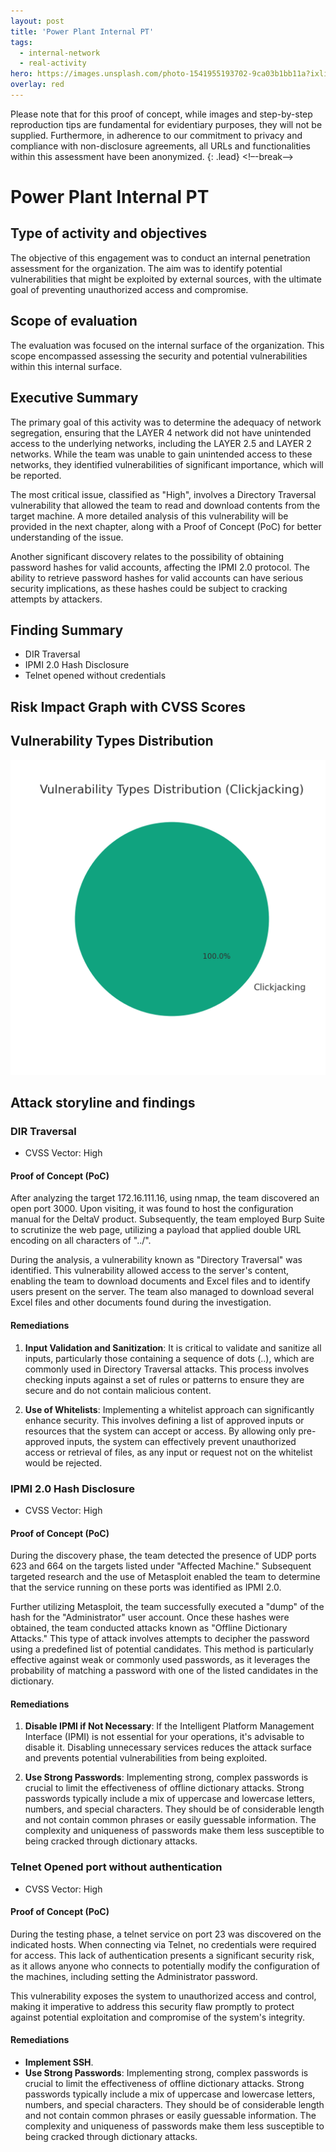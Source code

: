 ```yaml
---
layout: post
title: 'Power Plant Internal PT'
tags:
  - internal-network
  - real-activity
hero: https://images.unsplash.com/photo-1541955193702-9ca03b1bb11a?ixlib=rb-4.0.3&ixid=M3wxMjA3fDB8MHxwaG90by1wYWdlfHx8fGVufDB8fHx8fA%3D%3D&auto=format&fit=crop&w=1470&q=80
overlay: red
---
```


Please note that for this proof of concept, while images and step-by-step reproduction tips are fundamental for evidentiary purposes, they will not be supplied. Furthermore, in adherence to our commitment to privacy and compliance with non-disclosure agreements, all URLs and functionalities within this assessment have been anonymized. {: .lead} <!–-break-–>

# Power Plant Internal PT

## Type of activity and objectives
The objective of this engagement was to conduct an internal penetration assessment for the organization. The aim was to identify potential vulnerabilities that might be exploited by external sources, with the ultimate goal of preventing unauthorized access and compromise.
## Scope of evaluation
The evaluation was focused on the internal surface of the organization. This scope encompassed assessing the security and potential vulnerabilities within this internal surface.
## Executive Summary

The primary goal of this activity was to determine the adequacy of network segregation, ensuring that the LAYER 4 network did not have unintended access to the underlying networks, including the LAYER 2.5 and LAYER 2 networks. While the team was unable to gain unintended access to these networks, they identified vulnerabilities of significant importance, which will be reported.

The most critical issue, classified as "High", involves a Directory Traversal vulnerability that allowed the team to read and download contents from the target machine. A more detailed analysis of this vulnerability will be provided in the next chapter, along with a Proof of Concept (PoC) for better understanding of the issue.

Another significant discovery relates to the possibility of obtaining password hashes for valid accounts, affecting the IPMI 2.0 protocol. The ability to retrieve password hashes for valid accounts can have serious security implications, as these hashes could be subject to cracking attempts by attackers.
## Finding Summary
- DIR Traversal
- IPMI 2.0 Hash Disclosure
- Telnet opened without credentials
## Risk Impact Graph with CVSS Scores


## Vulnerability Types Distribution

![](https://raw.githubusercontent.com/blitz0p3rations/blitz0p3rations.github.io/master/uploads/id4.png)

## Attack storyline and findings
### DIR Traversal
- CVSS Vector: High
#### Proof of Concept (PoC) 
After analyzing the target 172.16.111.16, using nmap, the team discovered an open port 3000. Upon visiting, it was found to host the configuration manual for the DeltaV product. Subsequently, the team employed Burp Suite to scrutinize the web page, utilizing a payload that applied double URL encoding on all characters of "../".

During the analysis, a vulnerability known as "Directory Traversal" was identified. This vulnerability allowed access to the server's content, enabling the team to download documents and Excel files and to identify users present on the server. The team also managed to download several Excel files and other documents found during the investigation.
#### Remediations
1. **Input Validation and Sanitization**: It is critical to validate and sanitize all inputs, particularly those containing a sequence of dots (..), which are commonly used in Directory Traversal attacks. This process involves checking inputs against a set of rules or patterns to ensure they are secure and do not contain malicious content.
    
2. **Use of Whitelists**: Implementing a whitelist approach can significantly enhance security. This involves defining a list of approved inputs or resources that the system can accept or access. By allowing only pre-approved inputs, the system can effectively prevent unauthorized access or retrieval of files, as any input or request not on the whitelist would be rejected.
### IPMI 2.0 Hash Disclosure
- CVSS Vector: High
#### Proof of Concept (PoC) 

During the discovery phase, the team detected the presence of UDP ports 623 and 664 on the targets listed under "Affected Machine." Subsequent targeted research and the use of Metasploit enabled the team to determine that the service running on these ports was identified as IPMI 2.0.

Further utilizing Metasploit, the team successfully executed a "dump" of the hash for the "Administrator" user account. Once these hashes were obtained, the team conducted attacks known as "Offline Dictionary Attacks." This type of attack involves attempts to decipher the password using a predefined list of potential candidates. This method is particularly effective against weak or commonly used passwords, as it leverages the probability of matching a password with one of the listed candidates in the dictionary.
#### Remediations

1. **Disable IPMI if Not Necessary**: If the Intelligent Platform Management Interface (IPMI) is not essential for your operations, it's advisable to disable it. Disabling unnecessary services reduces the attack surface and prevents potential vulnerabilities from being exploited.
    
2. **Use Strong Passwords**: Implementing strong, complex passwords is crucial to limit the effectiveness of offline dictionary attacks. Strong passwords typically include a mix of uppercase and lowercase letters, numbers, and special characters. They should be of considerable length and not contain common phrases or easily guessable information. The complexity and uniqueness of passwords make them less susceptible to being cracked through dictionary attacks.

### Telnet Opened port without authentication
- CVSS Vector: High
#### Proof of Concept (PoC) 

During the testing phase, a telnet service on port 23 was discovered on the indicated hosts. When connecting via Telnet, no credentials were required for access. This lack of authentication presents a significant security risk, as it allows anyone who connects to potentially modify the configuration of the machines, including setting the Administrator password.

This vulnerability exposes the system to unauthorized access and control, making it imperative to address this security flaw promptly to protect against potential exploitation and compromise of the system's integrity.
#### Remediations
- **Implement SSH**.
- **Use Strong Passwords**: Implementing strong, complex passwords is crucial to limit the effectiveness of offline dictionary attacks. Strong passwords typically include a mix of uppercase and lowercase letters, numbers, and special characters. They should be of considerable length and not contain common phrases or easily guessable information. The complexity and uniqueness of passwords make them less susceptible to being cracked through dictionary attacks.
